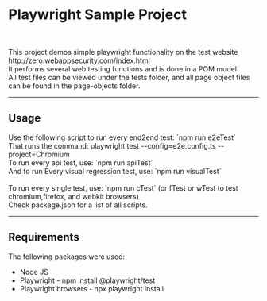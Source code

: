 <h1>Playwright Sample Project</h1>
<br>
<p>This project demos simple playwright functionality on the test website
    http://zero.webappsecurity.com/index.html<br>
    It performs several web testing functions and is done in a POM model.<br>
    All test files can be viewed under the tests folder, and all page object files
    can be found in the page-objects folder.<br></p>
<hr>
<h2>Usage</h2>
<p>Use the following script to run every end2end test: `npm run e2eTest`<br>
    That runs the command: playwright test --config=e2e.config.ts --project=Chromium<br>
    To run every api test, use: `npm run apiTest`<br>
    And to run Every visual regression test, use: `npm run visualTest`<br><br>
    To run every single test, use: `npm run cTest` (or fTest or wTest to test chromium,firefox, and webkit browsers)<br>
    Check package.json for a list of all scripts.<br>
    </p>
<hr>
<h2>Requirements</h2>
<p>The following packages were used:
<ul>
<li>Node JS</li>
<li>Playwright - npm install @playwright/test</li>
<li>Playwright browsers - npx playwright install</li>
</ul></p>

